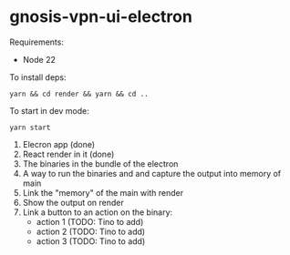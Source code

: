 # gnosis-vpn-ui-electron

Requirements:
 - Node 22

To install deps:

`yarn && cd render && yarn && cd ..`

To start in dev mode:

`yarn start`


1. Elecron app (done)
2. React render in it  (done)
3. The binaries in the bundle of the electron
4. A way to run the binaries and and capture the output into memory of main
5. Link the "memory" of the main with render 
6. Show the output on render
7. Link a button to an action on the binary:
    - action 1 (TODO: Tino to add)
    - action 2 (TODO: Tino to add)
    - action 3 (TODO: Tino to add)

